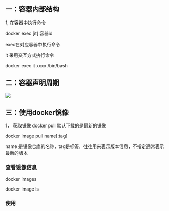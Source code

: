 ## 一：容器内部结构

1, 在容器中执行命令

docker exec [it] 容器id 

exec在对应容器中执行命令

it 采用交互方式执行命令

docker exec it xxxx /bin/bash

## 二：容器声明周期

![](D:\MyWork\MarkDownPicture\docker\生命周期.png)

## 三：使用docker镜像

1， 获取镜像 docker pull 默认下载的是最新的镜像

docker image pull name[:tag]

name 是镜像仓库的名称，tag是标签，往往用来表示版本信息，不指定通常表示最新的版本

### 查看镜像信息

docker images

docker image ls

### 使用

